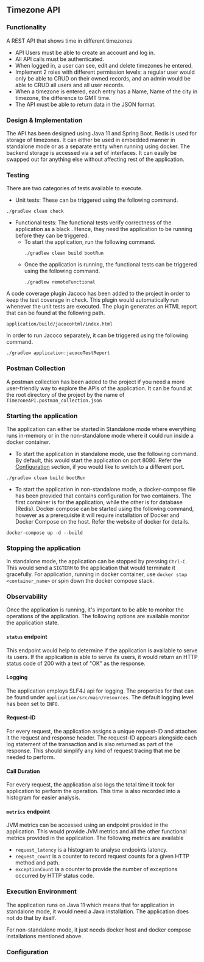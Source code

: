## Timezone API

### Functionality
A REST API that shows time in different timezones

* API Users must be able to create an account and log in.
* All API calls must be authenticated.
* When logged in, a user can see, edit and delete timezones he entered.
* Implement 2 roles with different permission levels: a regular user would only be able to CRUD on their owned records, 
  and an admin would be able to CRUD all users and all user records.
* When a timezone is entered, each entry has a Name, Name of the city in timezone, the difference to GMT time.
* The API must be able to return data in the JSON format.

### Design & Implementation

The API has been designed using <a link="https://docs.oracle.com/en/java/javase/11/docs/api/index.html">Java 11</a> 
and <a link="https://spring.io/projects/spring-boot">Spring Boot</a>. 
<a link="https://redislabs.com/">Redis</a> is used for storage of timezones. It can either be used in embedded manner in standalone mode or as a separate 
entity when running using docker. The backend storage is accessed via a set of interfaces. It can easily be swapped 
out for anything else without affecting rest of the application.

### Testing
There are two categories of tests available to execute.
* Unit tests: These can be triggered using the following command.  
```
./gradlew clean check
```
  
* Functional tests: The functional tests verify correctness of the application as a black . Hence, they need the 
  application to be running before they can be triggered.
  - To start the application, run the following command.
    ```
    ./gradlew clean build bootRun 
    ```
  - Once the application is running, the functional tests can be triggered using the following command.
    ```
    ./gradlew remoteFunctional
    ```

A code coverage plugin <a link="https://www.jacoco.org/jacoco/">Jacoco</a> has been added to the project in order to 
keep the test coverage in check. This plugin would automatically run whenever the unit tests are executed. The plugin
generates an HTML report that can be found at the following path.
```
application/build/jacocoHtml/index.html
```

In order to run <a link="https://www.jacoco.org/jacoco/">Jacoco</a> separately, it can be triggered using the following 
command.
```
./gradlew application:jacocoTestReport
```

### Postman Collection
A postman collection has been added to the project if you need a more user-friendly way to explore the APIs of the 
application. It can be found at the root directory of the project by the name of `TimezoneAPI.postman_collection.json`

### Starting the application
The application can either be started in Standalone mode where everything runs in-memory or in the non-standalone mode 
where it could run inside a docker container.

* To start the application in standalone mode, use the following command. By default, this would start the application 
on port 8080. Refer the [Configuration](#configuration) section, if you would like to switch to a different port.
```
./gradlew clean build bootRun 
```
* To start the application in non-standalone mode, a <a link="https://docs.docker.com/compose/">docker-compose</a> file 
has been provided that contains configuration for two containers. The first container is for the application, while the 
  other is for database (<a link="https://redislabs.com/">Redis</a>). Docker compose can be started using the following
  command, however as a prerequisite it will require installation of Docker and Docker Compose on the host. Refer the 
  website of <a link="https://docs.docker.com/">docker</a> for details.
```
docker-compose up -d --build
```

### Stopping the application
In standalone mode, the application can be stopped by pressing `Ctrl-C`. This would send a `SIGTERM` to the application
that would terminate it gracefully. For application, running in docker container, use `docker stop <container_name>` or
spin down the docker compose stack.

### Observability
Once the application is running, it's important to be able to monitor the operations of the application. The following 
options are available monitor the application state.
#### `status` endpoint
  This endpoint would help to determine if the application is available to serve its users. If the application is able to
  serve its users, it would return an HTTP status code of 200 with a text of "OK" as the response.

#### Logging
  The application employs <a link="http://www.slf4j.org/">SLF4J</a> api for logging. The properties for that can be found
  under `application/src/main/resources`. The default logging level has been set to `INFO`. 

#### Request-ID
  For every request, the application assigns a unique request-ID and attaches it the request and response header. The 
  request-ID appears alongside each log statement of the transaction and is also returned as part of the response. This
  should simplify any kind of request tracing that me be needed to perform.

#### Call Duration
  For every request, the application also logs the total time it took for application to perform the operation. This time
  is also recorded into a histogram for easier analysis.

#### `metrics` endpoint
  JVM metrics can be accessed using an endpoint provided in the application. This would provide JVM metrics and all the 
  other functional metrics provided in the application. The following metrics are available 
  - `request_latency` is a histogram to analyse endpoints latency.
  - `request_count` is a counter to record request counts for a given HTTP method and path.
  - `exceptionCount` ia a counter to provide the number of exceptions occurred by HTTP status code.

### Execution Environment
The application runs on <a link="https://docs.oracle.com/en/java/javase/11/docs/api/index.html">Java 11</a> which means 
that for application in standalone mode, it would need a Java installation. The application does not do that by itself.

For non-standalone mode, it just needs docker host and docker compose installations mentioned above.

### Configuration
